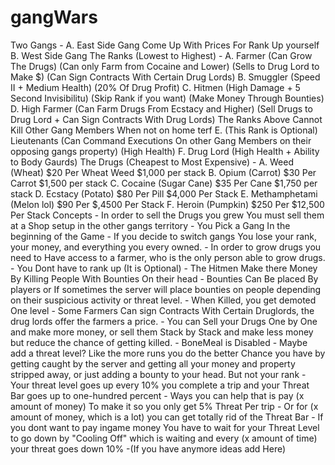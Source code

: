 # gangWars
Two Gangs - 
	A. East Side Gang	Come Up With Prices For Rank Up yourself
	B. West Side Gang 
The Ranks (Lowest to Highest) - 
	A. Farmer (Can Grow The Drugs) (Can only Farm from Cocaine and Lower) (Sells to Drug Lord to Make $) (Can Sign Contracts With Certain Drug Lords)
	B. Smuggler (Speed II + Medium Health) (20% Of Drug Profit) 
	C. Hitmen (High Damage + 5 Second Invisibilitu) (Skip Rank if you want) (Make Money Through Bounties)
	D. High Farmer (Can Farm Drugs From Ecstacy and Higher) (Sell Drugs to Drug Lord + Can Sign Contracts With Drug Lords)
	The Ranks Above Cannot Kill Other Gang Members When not on home terf
	E. (This Rank is Optional) Lieutenants (Can Command Executions On other Gang Members on their opposing gangs property) (High Health)
	F. Drug Lord (High Health + Ability to Body Gaurds)
The Drugs (Cheapest to Most Expensive) -
	A. Weed (Wheat) $20 Per Wheat Weed  $1,000 per stack
	B. Opium (Carrot) $30 Per Carrot $1,500 per stack
	C. Cocaine (Sugar Cane) $35 Per Cane $1,750 per stack
	D. Ecstacy (Potato) $80 Per Pill $4,000 Per Stack
	E. Methamphetami (Melon lol) $90 Per  $,4500 Per Stack
	F. Heroin (Pumpkin) $250 Per $12,500 Per Stack
Concepts
	- In order to sell the Drugs you grew You must sell them
	at a Shop setup in the other gangs territory
	- You Pick a Gang In the beginning of the Game
	- If you decide to switch gangs You lose your rank, your money,
	and everything you every owned.
	- In order to grow drugs you need to Have access to a farmer, who is
	the only person able to grow drugs.
	- You Dont have to rank up (It is Optional)
	- The Hitmen Make there Money By Killing People With Bounties On their head
	- Bounties Can Be placed By players or If sometimes the server will place bounties
	on people depending on their suspicious activity or threat level.
	- When Killed, you get demoted One level 
	- Some Farmers Can sign Contracts With Certain Druglords, the drug lords offer the farmers a price.
	- You can Sell your Drugs One by One and make more money, or sell them Stack by Stack and make less money 
	but reduce the chance of getting killed.
	- BoneMeal is Disabled
	- Maybe add a threat level? Like the more runs you do the better Chance
	you have by getting caught by the server and getting all your money
	and property stripped away, or just adding a bounty to your head. But not your rank
	- Your threat level goes up every 10% you complete a trip and your Threat Bar goes up to one-hundred percent
	- Ways you can help that is pay (x amount of money) To make it so you only get 5% Threat Per trip
	- Or for (x amount of money, which is a lot) you can get totally rid of the Threat Bar
	- If you dont want to pay ingame money You have to wait for your Threat Level to go down by "Cooling Off"
	which is waiting and every (x amount of time) your threat goes down 10%
	-(If you have anymore ideas add Here)

